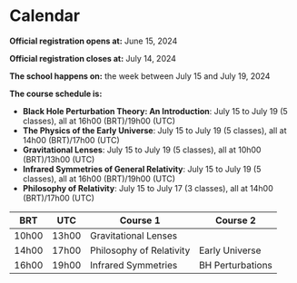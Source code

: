 # Calendar

**Official registration opens at:** June 15, 2024

**Official registration closes at:** July 14, 2024

**The school happens on:** the week between July 15 and July 19, 2024

**The course schedule is:**

* **Black Hole Perturbation Theory: An Introduction**: July 15 to July 19 (5 classes), all at 16h00 (BRT)/19h00 (UTC)
* **The Physics of the Early Universe**: July 15 to July 19 (5 classes), all at 14h00 (BRT)/17h00 (UTC)
* **Gravitational Lenses**: July 15 to July 19 (5 classes), all at 10h00 (BRT)/13h00 (UTC)
* **Infrared Symmetries of General Relativity**: July 15 to July 19 (5 classes), all at 16h00 (BRT)/19h00 (UTC)
* **Philosophy of Relativity**: July 15 to July 17 (3 classes), all at 14h00 (BRT)/17h00 (UTC)
 
| BRT   | UTC   | Course 1                 | Course 2         |
|-------|-------|--------------------------|------------------|
| 10h00 | 13h00 | Gravitational Lenses     |                  |
| 14h00 | 17h00 | Philosophy of Relativity | Early Universe   |
| 16h00 | 19h00 | Infrared Symmetries      | BH Perturbations |
